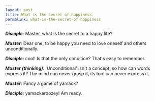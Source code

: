 ```yaml
---
layout: post
title: What is the secret of happiness
permalink: what-is-the-secret-of-happiness
---
```


*__Disciple__*: Master, what is the secret to a happy life?

*__Master__*: Dear one, to be happy you need to love oneself and others unconditionally.

*__Disciple__*: cool! Is that the only condition? That's easy to remember.

*__Master (thinking)__*: 'Unconditional' isn't a concept, so how can words express it? The mind can never grasp it, its tool can never express it.

*__Master__*: Fancy a game of yamack?

*__Disciple__*: yamackaroozey! Am ready.
